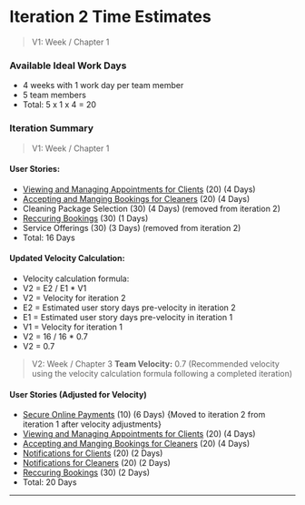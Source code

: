 # Iteration 2 Time Estimates

>  V1: Week / Chapter 1 
### Available Ideal Work Days
- 4 weeks with 1 work day per team member
- 5 team members
- Total: 5 x 1 x 4 = 20 

### Iteration Summary
> V1: Week / Chapter 1
#### User Stories:
- [Viewing and Managing Appointments for Clients](user_stories/viewing_and_managing_appointments_for_clients.md) (20) (4 Days)
- [Accepting and Manging Bookings for Cleaners](user_stories/accepting_and_managing_bookings_for_cleaners.md) (20) (4 Days)
- Cleaning Package Selection (30) (4 Days) (removed from iteration 2)
- [Reccuring Bookings](user_stories/recurring_bookings.md) (30) (1 Days)
- Service Offerings (30) (3 Days) (removed from iteration 2)
- Total: 16 Days

#### Updated Velocity Calculation:
- Velocity calculation formula:
- V2 = E2 / E1 * V1
- V2 = Velocity for iteration 2
- E2 = Estimated user story days pre-velocity in iteration 2
- E1 = Estimated user story days pre-velocity in iteration 1
- V1 = Velocity for iteration 1
- V2 = 16 / 16 * 0.7
- V2 = 0.7

>V2: Week / Chapter 3
**Team Velocity:** 0.7 (Recommended velocity using the velocity calculation formula following a completed iteration)
#### User Stories (Adjusted for Velocity)
- [Secure Online Payments](user_stories/secure_online_payments.md) (10) (6 Days) {Moved to iteration 2 from iteration 1 after velocity adjustments}
- [Viewing and Managing Appointments for Clients](user_stories/viewing_and_managing_appointments_for_clients.md) (20) (4 Days)
- [Accepting and Manging Bookings for Cleaners](user_stories/accepting_and_managing_bookings_for_cleaners.md) (20) (4 Days)
- [Notifications for Clients](user_stories/notifications_for_clients.md) (20) (2 Days)
- [Notifications for Cleaners](user_stories/notifications_for_cleaners.md) (20) (2 Days)
- [Reccuring Bookings](user_stories/recurring_bookings.md) (30) (2 Days)
- Total: 20 Days

---

